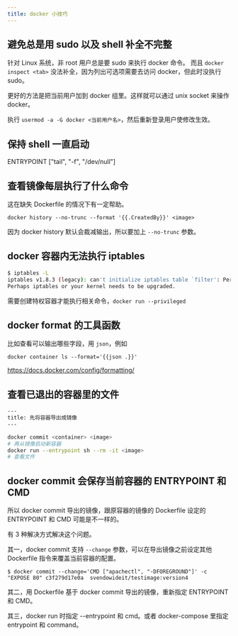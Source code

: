 ```yaml
---
title: docker 小技巧
---
```



## 避免总是用 sudo 以及 shell 补全不完整

针对 Linux 系统，非 root 用户总是要 sudo 来执行 docker 命令。
而且 `docker inspect <tab>` 没法补全，因为列出可选项需要去访问 docker，但此时没执行 sudo。

更好的方法是把当前用户加到 docker 组里。这样就可以通过 unix socket 来操作 docker。

执行 `usermod -a -G docker <当前用户名>`，然后重新登录用户使修改生效。

## 保持 shell 一直启动

ENTRYPOINT ["tail", "-f", "/dev/null"]

## 查看镜像每层执行了什么命令

这在缺失 Dockerfile 的情况下有一定帮助。

<!-- {% raw %} -->
`docker history --no-trunc --format '{{.CreatedBy}}' <image>`
<!-- {% endraw %} -->

因为 docker history 默认会裁减输出，所以要加上 `--no-trunc` 参数。

## docker 容器内无法执行 iptables

```sh
$ iptables -L
iptables v1.8.3 (legacy): can't initialize iptables table `filter': Permission denied (you must be root)
Perhaps iptables or your kernel needs to be upgraded.
```

需要创建特权容器才能执行相关命令，`docker run --privileged`

## docker format 的工具函数

比如查看可以输出哪些字段，用 `json`，例如
<!-- {% raw %} -->
`docker container ls --format='{{json .}}'`
<!-- {% endraw %} -->

https://docs.docker.com/config/formatting/

## 查看已退出的容器里的文件

```sh
---
title: 先将容器导出成镜像
---

docker commit <container> <image>
# 再从镜像启动新容器
docker run --entrypoint sh --rm -it <image>
# 查看文件
```

## docker commit 会保存当前容器的 ENTRYPOINT 和 CMD

所以 docker commit 导出的镜像，跟原容器的镜像的 Dockerfile 设定的 ENTRYPOINT 和 CMD 可能是不一样的。

有 3 种解决方式解决这个问题。

其一，docker commit 支持 `--change` 参数，可以在导出镜像之前设定其他 Dockerfile 指令来覆盖当前容器的配置。

`$ docker commit --change='CMD ["apachectl", "-DFOREGROUND"]' -c "EXPOSE 80" c3f279d17e0a  svendowideit/testimage:version4`

其二，用 Dockerfile 基于 docker commit 导出的镜像，重新指定 ENTRYPOINT 和 CMD。

其三，docker run 时指定 --entrypoint 和 cmd。或者 docker-compose 里指定 entrypoint 和 command。
